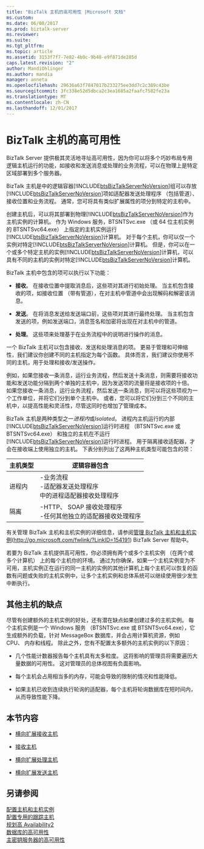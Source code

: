 ```yaml
---
title: "BizTalk 主机的高可用性 |Microsoft 文档"
ms.custom: 
ms.date: 06/08/2017
ms.prod: biztalk-server
ms.reviewer: 
ms.suite: 
ms.tgt_pltfrm: 
ms.topic: article
ms.assetid: 3153f7f7-7e82-4b0c-9b48-e9f871de285d
caps.latest.revision: "2"
author: MandiOhlinger
ms.author: mandia
manager: anneta
ms.openlocfilehash: 29636a63f7847017b233275ee3dd7c2c389c43be
ms.sourcegitcommit: 3fc338e52d5dbca2c3ea1685a2faafc7582fe23a
ms.translationtype: MT
ms.contentlocale: zh-CN
ms.lasthandoff: 12/01/2017
---
```

# <a name="high-availability-for-biztalk-hosts"></a>BizTalk 主机的高可用性
BizTalk Server 提供极其灵活地寻址高可用性，因为你可以将多个巧妙布局专用逻辑主机运行的功能，如接收和发送消息或处理的业务流程，可以在物理上是特定区域部署到多个服务器。  
  
 BizTalk 主机是中的逻辑容器[!INCLUDE[btsBizTalkServerNoVersion](../includes/btsbiztalkservernoversion-md.md)]组可以存放[!INCLUDE[btsBizTalkServerNoVersion](../includes/btsbiztalkservernoversion-md.md)]项如适配器发送处理程序 （包括管道）、 接收位置和业务流程。 通常，您可将具有类似扩展属性的项分到特定的主机中。  
  
 创建主机后，可以将其部署到物理[!INCLUDE[btsBizTalkServerNoVersion](../includes/btsbiztalkservernoversion-md.md)]作为主机实例的计算机。 作为 Windows 服务，BTSNTSvc.exe （或 64 位主机实例的 BTSNTSvc64.exe） 上指定的主机实例运行[!INCLUDE[btsBizTalkServerNoVersion](../includes/btsbiztalkservernoversion-md.md)]计算机。 对于每个主机，你可以仅一个实例对特定[!INCLUDE[btsBizTalkServerNoVersion](../includes/btsbiztalkservernoversion-md.md)]计算机。 但是，你可以在一个或多个特定主机的实例[!INCLUDE[btsBizTalkServerNoVersion](../includes/btsbiztalkservernoversion-md.md)]计算机，可以具有不同的主机的实例对特定[!INCLUDE[btsBizTalkServerNoVersion](../includes/btsbiztalkservernoversion-md.md)]计算机。  
  
 BizTalk 主机中包含的项可以执行以下功能：  
  
-   **接收**。 在接收位置中提取消息后，这些项对其进行初始处理。 当主机包含接收的项，如接收位置 （带有管道），在对主机中管道中会出现解码和解密该消息。  
  
-   **发送**。 在将消息发送给发送端口前，这些项对其进行最终处理。 当主机包含发送的项，例如发送端口，消息签名和加密将出现在对主机中的管道。  
  
-   **处理**。 这些项来处理基于在业务流程中的说明进行操作的消息。  
  
 一个 BizTalk 主机可以包含接收、发送和处理消息的项。 更易于管理和可伸缩性，我们建议你创建不同的主机指定为每个函数。 具体而言，我们建议你使用不同的主机，用于处理和接收/发送操作。  
  
 例如，如果您接收一条消息，运行业务流程，然后发送十条消息，则需要将接收功能和发送功能分隔到两个单独的主机中，因为发送项的流量将是接收项的十倍。 如果您接收一条消息，运行业务流程，然后发送一条消息，则可以将这些项视为一个工作单位，并将它们分到单个主机中。 或者，您可以将它们分到三个不同的主机中，以提高性能和灵活性，尽管这同时也增加了管理成本。  
  
 BizTalk 主机是两种类型之一*进程内*或*Isolated*。 进程内主机运行的内部[!INCLUDE[btsBizTalkServerNoVersion](../includes/btsbiztalkservernoversion-md.md)]运行时进程 （BTSNTSvc.exe 或 BTSNTSvc64.exe） 和独立的主机在不运行[!INCLUDE[btsBizTalkServerNoVersion](../includes/btsbiztalkservernoversion-md.md)]运行时进程。 用于隔离接收适配器，才会在接收端上使用独立的主机。 下表分别列出了这两种主机类型可能包含的项：  
  
|主机类型|逻辑容器包含|  
|---------------|---------------------------|  
|进程内|-业务流程<br />-适配器发送处理程序<br />中的进程适配器接收处理程序|  
|隔离|-HTTP、 SOAP 接收处理程序<br />-任何其他独立的适配器接收处理程序|  
  
 有关管理 BizTalk 主机和主机实例的详细信息，请参阅[管理 BizTalk 主机和主机实例](http://go.microsoft.com/fwlink/?LinkID=154191)(http://go.microsoft.com/fwlink/?LinkID=154191) BizTalk Server 帮助中。  
  
 若要为 BizTalk 主机提供高可用性，你必须拥有两个或多个主机实例 （在两个或多个计算机） 上的每个主机你的环境。 通过为你确保，如果一个主机实例变为不可用，主机实例正在运行的同一主机的实例的其他计算机上每个主机可以恢复的函数有问题或失败的主机实例中，让多个主机实例和总体系统可以继续使用很少发生中断执行。  
  
## <a name="disadvantages-of-additional-hosts"></a>其他主机的缺点  
 尽管有创建额外的主机实例的好处，还有潜在缺点如果创建过多的主机实例。 每个主机实例是一个 Windows 服务 （BTSNTSvc.exe 或 BTSNTSvc64.exe），它生成额外的负载，针对 MessageBox 数据库，并会占用计算机资源，例如 CPU、 内存和线程。 除此之外，您有不配置太多额外的主机实例的以下原因：  
  
-   几个性能计数器报告每个主机具有太多粒度。 这将影响的管理员将需要遍历大量数据的可用性。 这对管理员的总体视图有负面影响。  
  
-   每个主机会占用相当多的内存，可能会导致的限制的情况和性能降低。  
  
-   如果主机已收到连续执行轮询的适配器，每个主机将轮询数据库在短时间内，从而导致性能下降。  
  
## <a name="in-this-section"></a>本节内容  
  
-   [横向扩展接收主机](../technical-guides/scaling-out-receiving-hosts.md)  
  
-   [接收主机](../technical-guides/clustering-receiving-hosts.md)  
  
-   [横向扩展处理主机](../technical-guides/scaling-out-processing-hosts.md)  
  
-   [横向扩展发送主机](../technical-guides/scaling-out-sending-hosts.md)  
  
## <a name="see-also"></a>另请参阅  
 [配置主机和主机实例](../technical-guides/configuring-hosts-and-host-instances.md)   
 [配置专用的跟踪主机](../technical-guides/configuring-a-dedicated-tracking-host.md)   
 [规划高 Availability2](../technical-guides/planning-for-high-availability2.md)   
 [数据库的高可用性](../technical-guides/high-availability-for-databases.md)   
 [主密钥服务器的高可用性](../technical-guides/high-availability-for-the-master-secret-server.md)